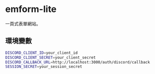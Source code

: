 # emform-lite

一頁式表單網站。

## 環境變數

```bash
DISCORD_CLIENT_ID=your_client_id
DISCORD_CLIENT_SECRET=your_client_secret
DISCORD_CALLBACK_URL=http://localhost:3000/auth/discord/callback
SESSION_SECRET=your_session_secret
```